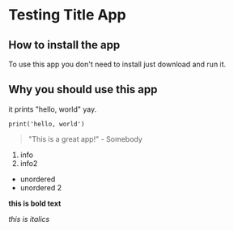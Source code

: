 # Testing Title App

## How to install the app

To use this app you don't need to install just download and run it.

## Why you should use this app

it prints "hello, world" yay.

```
print('hello, world')
```

>"This is a great app!" - Somebody

1. info
2. info2

- unordered
- unordered 2

**this is bold text**

_this is italics_


